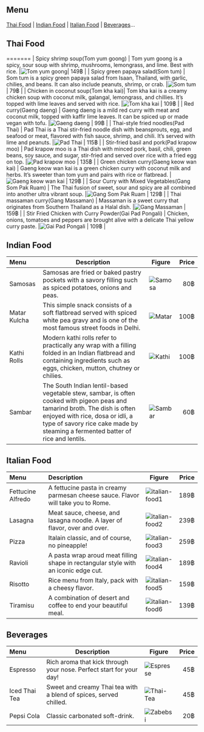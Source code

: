 ## Menu

[Thai Food](#thai-food) | [Indian Food](#indian-food) | [Italian Food](#italian-food-section) | [Beverages](#beverages)...

## Thai Food

=======
|  Spicy shrimp soup(Tom yum goong)    | Tom yum goong is a spicy, sour soup with shrimp, mushrooms, lemongrass, and lime. Best with rice. |![Tom yum goong](images/thai-food-images/Thai-1.jpg)|    149฿     |
|  Spicy green papaya salad(Som tum)   | Som tum is a spicy green papaya salad from Isaan, Thailand, with garlic, chilies, and beans. It can also include peanuts, shrimp, or crab. |![Som tum](images/thai-food-images/Thai-2.jpg) |    79฿    |
|  Chicken in coconut soup(Tom kha kai)| Tom kha kai is a creamy chicken soup with coconut milk, galangal, lemongrass, and chillies. It’s topped with lime leaves and served with rice. |![Tom kha kai](images/thai-food-images/Thai-3.jpg) |    109฿     |
|  Red curry(Gaeng daeng)              | Gaeng daeng is a mild red curry with meat and coconut milk, topped with kaffir lime leaves. It can be spiced up or made vegan with tofu. |![Gaeng daeng](images/thai-food-images/Thai-4.jpg) |    99฿    |
|  Thai-style fried noodles(Pad Thai)  | Pad Thai is a Thai stir-fried noodle dish with beansprouts, egg, and seafood or meat, flavored with fish sauce, shrimp, and chili. It’s served with lime and peanuts. |![Pad Thai](images/thai-food-images/Thai-5.jpg) |    115฿    |
|  Stir-fried basil and pork(Pad krapow moo) | Pad krapow moo is a Thai dish with minced pork, basil, chili, green beans, soy sauce, and sugar, stir-fried and served over rice with a fried egg on top. |![Pad krapow moo](images/thai-food-images/Thai-6.jpg) | 135฿ |
|  Green chicken curry(Gaeng keow wan kai)   | Gaeng keow wan kai is a green chicken curry with coconut milk and herbs. It’s sweeter than tom yum and pairs with rice or flatbread. |![Gaeng keow wan kai](images/thai-food-images/Thai-7.jpg) | 129฿ |
|  Sour Curry with Mixed Vegetables(Gang Som Pak Ruam) | The Thai fusion of sweet, sour and spicy are all combined into another ultra vibrant soup. |![Gang Som Pak Ruam](images/thai-food-images/Thai-8.jpg) | 129฿ |
|  Thai massaman curry(Gang Massaman) | Massaman is a sweet curry that originates from Southern Thailand as a Halal dish. |![Gang Massaman](images/thai-food-images/Thai-9.jpg) | 159฿ |
|  Stir Fried Chicken with Curry Powder(Gai Pad Pongali) | Chicken, onions, tomatoes and peppers are brought alive with a delicate Thai yellow curry paste. |![Gai Pad Pongali](images/thai-food-images/Thai-10.jpg) | 109฿ |

## Indian Food

|          Menu               |           Description            | Figure |Price  |
|:----------------------------|----------------------------------|--------|------:|
|Samosas    | Samosas are fried or baked pastry pockets with a savory filling such as spiced potatoes, onions and peas.  |![Samosa](images/indian-food-images/samosa.jpg)|    80฿     |
|Matar Kulcha |This simple snack consists of a soft flatbread served with spiced white pea gravy and is one of the most famous street foods in Delhi. |![Matar](images/indian-food-images/matar.jpg)| 100฿|
|Kathi Rolls |Modern kathi rolls refer to practically any wrap with a filling folded in an Indian flatbread and containing ingredients such as eggs, chicken, mutton, chutney or chilies.  |![Kathi](images/indian-food-images/kathi.jpg)| 100฿|
|Sambar |The South Indian lentil-based vegetable stew, sambar, is often cooked with pigeon peas and tamarind broth. The dish is often enjoyed with rice, dosa or idli, a type of savory rice cake made by steaming a fermented batter of rice and lentils.|![Sambar](images/indian-food-images/sambar.jpg)|60฿|

## Italian Food

| Menu       | Description                 |              Figure          | Price  |
|:-----------|:----------------------------|------------------------|-------:|
| Fettucine Alfredo   | A fettucine pasta in creamy parmesan cheese sauce. Flavor will take you to Rome. |![italian-food1](images/italian-food-images/alfredo.jpg) | 189฿ |        |
| Lasagna   | Meat sauce, cheese, and lasagna noodle. A layer of flavor, over and over. |![italian-food2](images/italian-food-images/lasagna.jpg) | 239฿ |        |
| Pizza   | Italain classic, and of course, no pineapple! |![italian-food3](images/italian-food-images/pizza.jpg) | 259฿ |        |
| Ravioli   | A pasta wrap aroud meat filling shape in rectangular style with an iconic edge cut. |![italian-food4](images/italian-food-images/ravioli.jpg) | 189฿ |        |
| Risotto   | Rice menu from Italy, pack with a cheesy flavor. |![italian-food5](images/italian-food-images/risotto.jpg) | 159฿ |        |
| Tiramisu   | A combination of desert and coffee to end your beautiful meal. |![italian-food6](images/italian-food-images/tiramisu.jpg) | 139฿ |        |

## Beverages
|          Menu               |           Description            | Figure |Price  |
|:----------------------------|----------------------------------|--------|------:|
|Espresso             |Rich aroma that kick through your nose. Perfect start for your day!| ![Espresse](images/beverages/espresso.jpg) | 45฿ |
|Iced Thai Tea                |Sweet and creamy Thai tea with a blend of spices, served chilled. | ![Thai-Tea](images/beverages/Thai-Tea.jpg) | 45฿ |
|Pepsi Cola|Classic carbonated soft-drink.|![Zabebsi](images/beverages/zabebsi.jpg)| 20฿|
